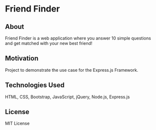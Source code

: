 # Friend Finder

## About
Friend Finder is a web application where you answer 10 simple questions and get matched with your new best friend!

## Motivation
Project to demonstrate the use case for the Express.js Framework. 

## Technologies Used 
HTML, CSS, Bootstrap, JavaScript, jQuery, Node.js, Express.js

## License 
MIT License
